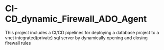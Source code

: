 # CI-CD_dynamic_Firewall_ADO_Agent
This project includes a CI/CD pipelines for deploying a database project to a vnet integrated(private) sql server by dynamically opening and closing firewall rules
